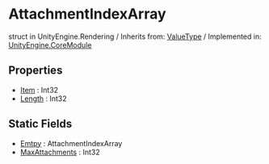 # AttachmentIndexArray
struct in UnityEngine.Rendering
 / Inherits from: <a href="https://docs.unity3d.com/6000.1/Documentation/ScriptReference/ValueType.html">ValueType</a> / Implemented in: <a href="https://docs.unity3d.com/6000.1/Documentation/ScriptReference/UnityEngine.CoreModule.html">UnityEngine.CoreModule</a>

## Properties
- <a href="https://docs.unity3d.com/6000.1/Documentation/ScriptReference/AttachmentIndexArray-Item.html">Item</a> : Int32
- <a href="https://docs.unity3d.com/6000.1/Documentation/ScriptReference/AttachmentIndexArray-Length.html">Length</a> : Int32

## Static Fields
- <a href="https://docs.unity3d.com/6000.1/Documentation/ScriptReference/AttachmentIndexArray-Emtpy.html">Emtpy</a> : AttachmentIndexArray
- <a href="https://docs.unity3d.com/6000.1/Documentation/ScriptReference/AttachmentIndexArray-MaxAttachments.html">MaxAttachments</a> : Int32
